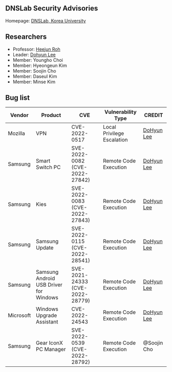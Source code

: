 ## DNSLab Security Advisories

Homepage: [DNSLab, Korea University](https://dnslab.korea.ac.kr/)

## Researchers

- Professor: [Heejun Roh](https://dnslab.korea.ac.kr/professor/)
- Leader: [Dohyun Lee](https://twitter.com/l33d0hyun)
- Member: Youngho Choi
- Member: Hyeongeun Kim
- Member: Soojin Cho
- Member: Daseul Kim
- Member: Minse Kim


## Bug list

| Vendor  | Product | CVE           | Vulnerability Type         | CREDIT |
| ------- | ------- | ------------- | -------------------------- | ------- |
| Mozilla | VPN     | CVE-2022-0517 | Local Privilege Escalation | [DoHyun Lee](https://twitter.com/l33d0hyun) |
| Samsung | Smart Switch PC     | SVE-2022-0082 (CVE-2022-27842) | Remote Code Execution | [DoHyun Lee](https://twitter.com/l33d0hyun) |
| Samsung | Kies     | SVE-2022-0083 (CVE-2022-27843) | Remote Code Execution | [DoHyun Lee](https://twitter.com/l33d0hyun) |
| Samsung | Samsung Update     | SVE-2022-0115 (CVE-2022-28541) | Remote Code Execution | [DoHyun Lee](https://twitter.com/l33d0hyun) |
| Samsung | Samsung Android USB Driver for Windows     | SVE-2021-24333 (CVE-2022-28779) | Remote Code Execution | [DoHyun Lee](https://twitter.com/l33d0hyun) |
| Microsoft | Windows Upgrade Assistant     | CVE-2022-24543 | Remote Code Execution | [DoHyun Lee](https://twitter.com/l33d0hyun) |
| Samsung | Gear IconX PC Manager     | SVE-2022-0539 (CVE-2022-28792) | Remote Code Execution | @Soojin Cho |

